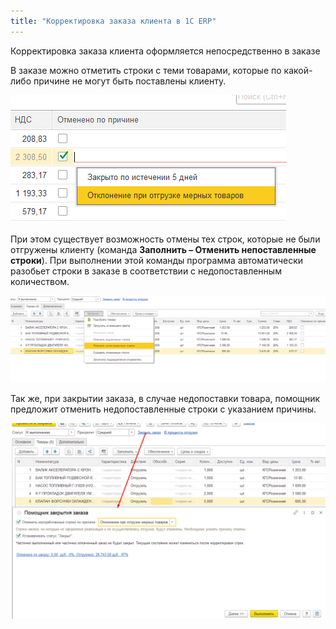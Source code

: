 ```yaml
---
title: "Корректировка заказа клиента в 1С ERP"
---
```


Корректировка заказа клиента оформляется непосредственно в заказе

В заказе можно отметить строки с теми товарами, которые по какой-либо причине не могут быть поставлены клиенту. 

![](ERP/_attach/Pasted%20image%2020230406110310.png)

При этом существует возможность отмены тех строк, которые не были отгружены клиенту (команда **Заполнить – Отменить непоставленные строки**). При выполнении этой команды программа автоматически разобьет строки в заказе в соответствии с недопоставленным количеством.

![](ERP/_attach/Pasted%20image%2020230406110519.png)

Так же, при закрытии заказа, в случае недопоставки товара, помощник предложит отменить недопоставленные строки с указанием причины.

![](ERP/_attach/Pasted%20image%2020230406110944.png)